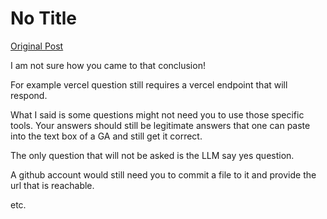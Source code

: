 # No Title

[Original Post](https://discourse.onlinedegree.iitm.ac.in/t/169029/61)

<p>I am not sure how you came to that conclusion!</p>
<p>For example vercel question still requires a vercel endpoint that will respond.</p>
<p>What I said is some questions might not need you to use those specific tools. Your answers should still be legitimate answers that one can paste into the text box of a GA and still get it correct.</p>
<p>The only question that will not be asked is the LLM say yes question.</p>
<p>A github account would still need you to commit a file to it and provide the url that is reachable.</p>
<p>etc.</p>